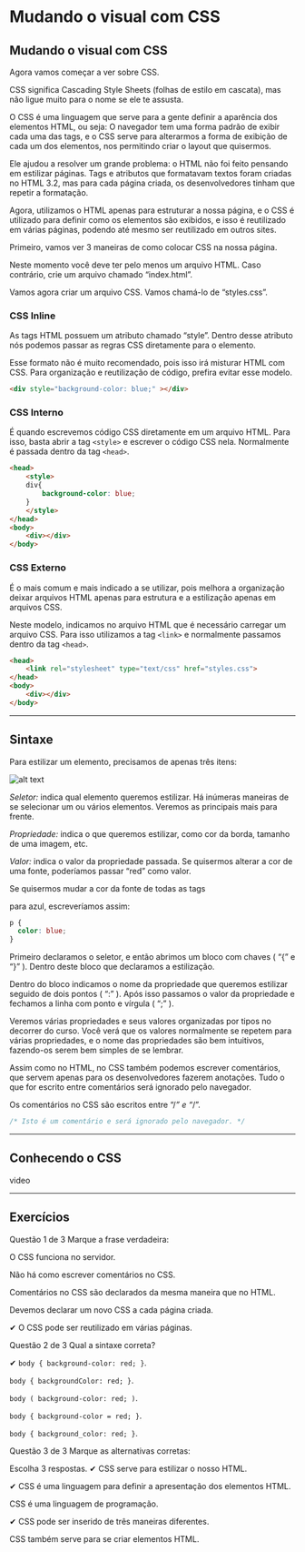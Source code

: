 # Mudando o visual com CSS

## Mudando o visual com CSS
Agora vamos começar a ver sobre CSS.

CSS significa Cascading Style Sheets (folhas de estilo em cascata), mas não ligue muito para o nome se ele te assusta.

O CSS é uma linguagem que serve para a gente definir a aparência dos elementos HTML, ou seja: O navegador tem uma forma padrão de exibir cada uma das tags, e o CSS serve para alterarmos a forma de exibição de cada um dos elementos, nos permitindo criar o layout que quisermos.

Ele ajudou a resolver um grande problema: o HTML não foi feito pensando em estilizar páginas. Tags e atributos que formatavam textos foram criadas no HTML 3.2, mas para cada página criada, os desenvolvedores tinham que repetir a formatação.

Agora, utilizamos o HTML apenas para estruturar a nossa página, e o CSS é utilizado para definir como os elementos são exibidos, e isso é reutilizado em várias páginas, podendo até mesmo ser reutilizado em outros sites.

Primeiro, vamos ver 3 maneiras de como colocar CSS na nossa página.

Neste momento você deve ter pelo menos um arquivo HTML. Caso contrário, crie um arquivo chamado “index.html”.

Vamos agora criar um arquivo CSS. Vamos chamá-lo de “styles.css”.

### CSS Inline
As tags HTML possuem um atributo chamado “style”. Dentro desse atributo nós podemos passar as regras CSS diretamente para o elemento.

Esse formato não é muito recomendado, pois isso irá misturar HTML com CSS. Para organização e reutilização de código, prefira evitar esse modelo.

```HTML
<div style="background-color: blue;" ></div>
```

### CSS Interno

É quando escrevemos código CSS diretamente em um arquivo HTML. Para isso, basta abrir a tag `<style>` e escrever o código CSS nela. Normalmente é passada dentro da tag `<head>`.

```HTML
<head>
    <style>
    div{
        background-color: blue;
    }
    </style>
</head>
<body>
    <div></div>
</body>
```

### CSS Externo
É o mais comum e mais indicado a se utilizar, pois melhora a organização deixar arquivos HTML apenas para estrutura e a estilização apenas em arquivos CSS.

Neste modelo, indicamos no arquivo HTML que é necessário carregar um arquivo CSS. Para isso utilizamos a tag `<link>` e normalmente passamos dentro da tag `<head>`.

```HTML
<head>
    <link rel="stylesheet" type="text/css" href="styles.css">
</head>
<body>
    <div></div>
</body>
```

---

## Sintaxe
Para estilizar um elemento, precisamos de apenas três itens:

![alt text](.\img\aula11\1.png " ")

*Seletor:* indica qual elemento queremos estilizar. Há inúmeras maneiras de se selecionar um ou vários elementos. Veremos as principais mais para frente.

*Propriedade:* indica o que queremos estilizar, como cor da borda, tamanho de uma imagem, etc.

*Valor:* indica o valor da propriedade passada. Se quisermos alterar a cor de uma fonte, poderíamos passar “red” como valor.

Se quisermos mudar a cor da fonte de todas as tags <p> para azul, escreveríamos assim:

```css
p {
  color: blue;
}
```

Primeiro declaramos o seletor, e então abrimos um bloco com chaves ( “{” e “}” ). Dentro deste bloco que declaramos a estilização.

Dentro do bloco indicamos o nome da propriedade que queremos estilizar seguido de dois pontos ( “:” ). Após isso passamos o valor da propriedade e fechamos a linha com ponto e vírgula ( “;” ).

Veremos várias propriedades e seus valores organizadas por tipos no decorrer do curso. Você verá que os valores normalmente se repetem para várias propriedades, e o nome das propriedades são bem intuitivos, fazendo-os serem bem simples de se lembrar.

Assim como no HTML, no CSS também podemos escrever comentários, que servem apenas para os desenvolvedores fazerem anotações. Tudo o que for escrito entre comentários será ignorado pelo navegador.

Os comentários no CSS são escritos entre “/*” e “*/”.

```css
/* Isto é um comentário e será ignorado pelo navegador. */
```

---

## Conhecendo o CSS

video

---

## Exercícios

Questão 1 de 3
Marque a frase verdadeira:

O CSS funciona no servidor.

Não há como escrever comentários no CSS.

Comentários no CSS são declarados da mesma maneira que no HTML.

Devemos declarar um novo CSS a cada página criada.

✔ O CSS pode ser reutilizado em várias páginas.


Questão 2 de 3
Qual a sintaxe correta?

✔ `body { background-color: red; }`.

`body { backgroundColor: red; }`.

`body ( background-color: red; )`.

`body { background-color = red; }`.

`body { background_color: red; }`.

Questão 3 de 3
Marque as alternativas corretas:

Escolha 3 respostas.
✔ CSS serve para estilizar o nosso HTML.

✔ CSS é uma linguagem para definir a apresentação dos elementos HTML.

CSS é uma linguagem de programação.

✔ CSS pode ser inserido de três maneiras diferentes.

CSS também serve para se criar elementos HTML.